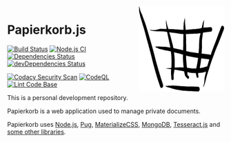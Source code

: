<img src="https://github.com/MarcProe/Papierkorb.js/blob/master/public/images/papierkorb-logo.png?raw=true" height="200" align="right">

# Papierkorb.js
[![Build Status](https://travis-ci.org/MarcProe/Papierkorb.js-Classic.svg?branch=main)](https://travis-ci.org/MarcProe/Papierkorb.js-Classic)
[![Node.js CI](https://github.com/MarcProe/Papierkorb.js-Classic/actions/workflows/node.js.yml/badge.svg)](https://github.com/MarcProe/Papierkorb.js-Classic/actions/workflows/node.js.yml)
[![Dependencies Status](https://david-dm.org/MarcProe/Papierkorb.js-Classic.svg)](https://david-dm.org/MarcProe/Papierkorb.js-Classic)
[![devDependencies Status](https://david-dm.org/MarcProe/Papierkorb.js-Classic/dev-status.svg)](https://david-dm.org/mMarcProe/Papierkorb.js-Classic?type=dev)

[![Codacy Security Scan](https://github.com/MarcProe/Papierkorb.js-Classic/actions/workflows/codacy-analysis.yml/badge.svg)](https://github.com/MarcProe/Papierkorb.js-Classic/actions/workflows/codacy-analysis.yml)
[![CodeQL](https://github.com/MarcProe/Papierkorb.js-Classic/actions/workflows/codeql-analysis.yml/badge.svg)](https://github.com/MarcProe/Papierkorb.js-Classic/actions/workflows/codeql-analysis.yml)
[![Lint Code Base](https://github.com/MarcProe/Papierkorb.js-Classic/actions/workflows/linter.yml/badge.svg)](https://github.com/MarcProe/Papierkorb.js-Classic/actions/workflows/linter.yml)


This is a personal development repository.

Papierkorb is a web application used to manage private documents.

Papierkorb uses [Node.js](https://github.com/nodejs/node), [Pug](https://github.com/pugjs/pug), [MaterializeCSS](https://github.com/Dogfalo/materialize), [MongoDB](https://github.com/mongodb/mongo), [Tesseract.js](https://github.com/naptha/tesseract.js) and [some other libraries](https://github.com/MarcProe/Papierkorb.js/blob/master/package.json).
